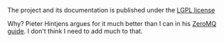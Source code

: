 The project and its documentation is published under the [LGPL license](https://www.gnu.org/licenses/lgpl.html)

Why? Pieter Hintjens argues for it much better than I can in his [ZeroMQ guide](http://zguide.zeromq.org/). I don't think I need to add much to that.